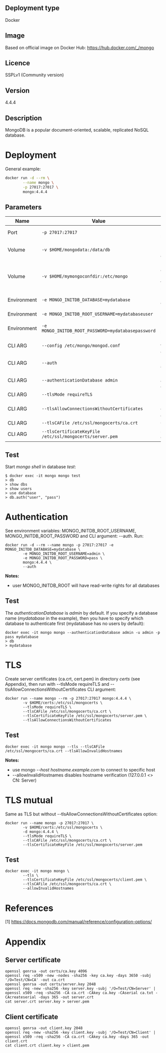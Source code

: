 ## Deployment type

Docker

## Image

Based on official image on Docker Hub: https://hub.docker.com/_/mongo

## Licence

SSPLv1 (Community version)

## Version

4.4.4

## Description

MongoDB is a popular document-oriented, scalable, replicated NoSQL database.

# Deployment

General example:

```sh
docker run -d --rm \
        --name mongo \
        -p 27017:27017 \
        mongo:4.4.4
```

## Parameters

|Name|Value|Description|
|-|-|-|
|Port| `-p 27017:27017` | MongoDB port |
|Volume| `-v $HOME/mongodata:/data/db` | Persist MongoDB data |
|Volume| `-v $HOME/mymongoconfdir:/etc/mongo` | MongoDB config dir (containing file mongod.conf) |
|Environment| `-e MONGO_INITDB_DATABASE=mydatabase` | Initial database |
|Environment| `-e MONGO_INITDB_ROOT_USERNAME=mydatabaseuser` | Root username |
|Environment| `-e MONGO_INITDB_ROOT_PASSWORD=mydatabasepassword` | Root password |
|CLI ARG| `--config /etc/mongo/mongod.conf` | Location of the MongoDB config [1] |
|CLI ARG| `--auth` | Use authentication |
|CLI ARG| `--authenticationDatabase admin` | Use authentication database |
|CLI ARG| `--tlsMode requireTLS` | Use TLS |
|CLI ARG| `--tlsAllowConnectionsWithoutCertificates` | Disable TLS client authentication |
|CLI ARG| `--tlsCAFile /etc/ssl/mongocerts/ca.crt` | CA certificate |
|CLI ARG| `--tlsCertificateKeyFile /etc/ssl/mongocerts/server.pem` | Server certificate |


## Test

Start *mongo shell* in database *test*: 

```
$ docker exec -it mongo mongo test
> db
> show dbs
> show users
> use database
> db.auth("user", "pass")
```

# Authentication

See environment variables: MONGO_INITDB_ROOT_USERNAME, MONGO_INITDB_ROOT_PASSWORD and CLI argument: --auth.
Run:

```
docker run -d --rm --name mongo -p 27017:27017 -e MONGO_INITDB_DATABASE=mydatabase \
        -e MONGO_INITDB_ROOT_USERNAME=admin \
        -e MONGO_INITDB_ROOT_PASSWORD=pass \
        mongo:4.4.4 \
        --auth
```

__Notes:__ 
- user MONGO_INITDB_ROOT will have read-write rights for all databases

## Test 

The *authenticationDatabase* is *admin* by default. If you specify a database name (*mydatabase* in the example), 
then you have to specify which database to authenticate first (mydatabase has no users by default):

```
docker exec -it mongo mongo --authenticationDatabase admin -u admin -p pass mydatabase
> db
> mydatabase
```

# TLS

Create server certificates (ca.crt, cert.pem) in directory *certs* (see Appendix), then run with --tlsMode requireTLS and --tlsAllowConnectionsWithoutCertificates CLI argument:

```
docker run --name mongo --rm -p 27017:27017 mongo:4.4.4 \
        -v $HOME/certs:/etc/ssl/mongocerts \
        --tlsMode requireTLS \
        --tlsCAFile /etc/ssl/mongocerts/ca.crt \
        --tlsCertificateKeyFile /etc/ssl/mongocerts/server.pem \
        --tlsAllowConnectionsWithoutCertificates
```

## Test

```
docker exec -it mongo mongo --tls --tlsCAFile /etc/ssl/mongocerts/ca.crt --tlsAllowInvalidHostnames
```

__Notes:__
- use mongo *--host hostname.example.com* to connect to specific host
- --allowInvalidHostnames disables hostname verification (127.0.0.1 <> CN: Server)


# TLS mutual

Same as TLS but without --tlsAllowConnectionsWithoutCertificates option:

```
docker run --name mongo -p 27017:27017 \
        -v $HOME/certs:/etc/ssl/mongocerts \
        -d mongo:4.4.4 \
        --tlsMode requireTLS \
        --tlsCAFile /etc/ssl/mongocerts/ca.crt \
        --tlsCertificateKeyFile /etc/ssl/mongocerts/server.pem
```

## Test

```
docker exec -it mongo mongo \
        --tls \
        --tlsCertificateKeyFile /etc/ssl/mongocerts/client.pem \
        --tlsCAFile /etc/ssl/mongocerts/ca.crt \
        --allowInvalidHostnames
```


# References
[1] https://docs.mongodb.com/manual/reference/configuration-options/


# Appendix

## Server certificate

```
openssl genrsa -out certs/ca.key 4096
openssl req -x509 -new -nodes -sha256 -key ca.key -days 3650 -subj '/O=Test/CN=CA' -out ca.crt
openssl genrsa -out certs/server.key 2048
openssl req -new -sha256 -key server.key -subj '/O=Test/CN=Server' | openssl x509 -req -sha256 -CA ca.crt -CAkey ca.key -CAserial ca.txt -CAcreateserial -days 365 -out server.crt
cat server.crt server.key > server.pem
```

## Client certificate

```
openssl genrsa -out client.key 2048
openssl req -new -sha256 -key client.key -subj '/O=Test/CN=Client' | openssl x509 -req -sha256 -CA ca.crt -CAkey ca.key -days 365 -out client.crt
cat client.crt client.key > client.pem
```



